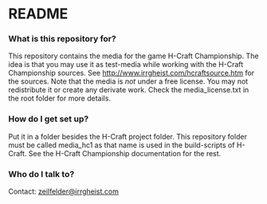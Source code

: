 # README #

### What is this repository for? ###

This repository contains the media for the game H-Craft Championship.
The idea is that you may use it as test-media while working with the H-Craft Championship sources.
See http://www.irrgheist.com/hcraftsource.htm for the sources.
Note that the media is *not* under a free license. You may not redistribute it or create any derivate work.  Check the media_license.txt in the root folder for more details.

### How do I get set up? ###

Put it in a folder besides the H-Craft project folder. This repository folder must be called media_hc1 as that name is used in the build-scripts of H-Craft.
See the H-Craft Championship documentation for the rest.

### Who do I talk to? ###

Contact: zeilfelder@irrgheist.com